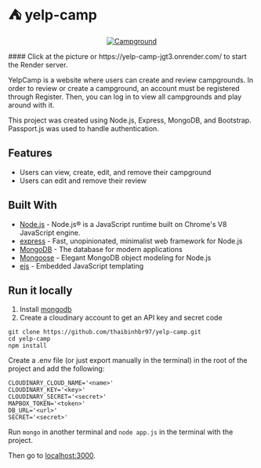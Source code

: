 # ⛺ yelp-camp

<a href="https://yelp-camp-jgt3.onrender.com/" target="_blank">
 <p align="center">
  <img src="https://res.cloudinary.com/doeov7urm/image/upload/v1694901885/Screenshot_2023-09-16_at_6.00.21_PM_tmrw4p.png?w=350" alt="Campground">
  </p>
</a>
#### Click at the picture or https://yelp-camp-jgt3.onrender.com/ to start the Render server.

YelpCamp is a website where users can create and review campgrounds. In order to review or create a campground, an account must be registered through Register. Then, you can log in to view all campgrounds and play around with it.

This project was created using Node.js, Express, MongoDB, and Bootstrap. Passport.js was used to handle authentication.  

## Features
* Users can view, create, edit, and remove their campground
* Users can edit and remove their review

## Built With

- [Node.js](https://nodejs.org) - Node.js® is a JavaScript runtime built on Chrome's V8 JavaScript engine.
- [express](https://expressjs.com//) - Fast, unopinionated, minimalist web framework for Node.js
- [MongoDB](https://www.mongodb.com/) - The database for modern applications
- [Mongoose](https://mongoosejs.com/) - Elegant MongoDB object modeling for Node.js
- [ejs](https://ejs.co/) - Embedded JavaScript templating

## Run it locally
1. Install [mongodb](https://www.mongodb.com/)
2. Create a cloudinary account to get an API key and secret code

```
git clone https://github.com/thaibinhbr97/yelp-camp.git
cd yelp-camp
npm install
```

Create a .env file (or just export manually in the terminal) in the root of the project and add the following:  

```
CLOUDINARY_CLOUD_NAME='<name>'
CLOUDINARY_KEY='<key>'
CLOUDINARY_SECRET='<secret>'
MAPBOX_TOKEN='<token>'
DB_URL='<url>'
SECRET='<secret>'
```

Run ```mongo``` in another terminal and ```node app.js``` in the terminal with the project.  

Then go to [localhost:3000](http://localhost:3000/).